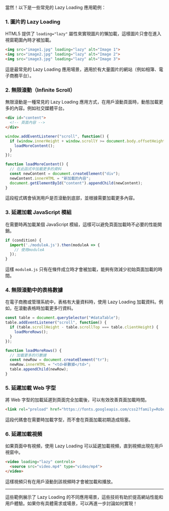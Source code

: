 當然！以下是一些常見的 Lazy Loading 應用範例：

### 1. **圖片的 Lazy Loading**

HTML5 提供了 `loading="lazy"` 屬性來實現圖片的懶加載，這樣圖片只會在進入視窗範圍內時才被加載。

```html
<img src="image1.jpg" loading="lazy" alt="Image 1">
<img src="image2.jpg" loading="lazy" alt="Image 2">
<img src="image3.jpg" loading="lazy" alt="Image 3">
```

這是最常見的 Lazy Loading 應用場景，適用於有大量圖片的網站（例如相簿、電子商務平台）。

### 2. **無限滾動（Infinite Scroll）**

無限滾動是一種常見的 Lazy Loading 應用方式，在用戶滾動頁面時，動態加載更多的內容。例如社交媒體平台。

```html
<div id="content">
  <!-- 頁面內容 -->
</div>
```

```javascript
window.addEventListener("scroll", function() {
  if (window.innerHeight + window.scrollY >= document.body.offsetHeight) {
    loadMoreContent();
  }
});

function loadMoreContent() {
  // 在此函式中加載更多的資料
  const newContent = document.createElement("div");
  newContent.innerHTML = "新加載的內容";
  document.getElementById("content").appendChild(newContent);
}
```

這段程式碼會偵測用戶是否滾動到底部，並根據需要加載更多內容。

### 3. **延遲加載 JavaScript 模組**

在需要時再加載某個 JavaScript 模組，這樣可以避免頁面加載時不必要的性能開銷。

```javascript
if (condition) {
  import('./moduleA.js').then(moduleA => {
    // 使用moduleA
  });
}
```

這樣 `moduleA.js` 只有在條件成立時才會被加載，能夠有效減少初始頁面加載的時間。

### 4. **無限滾動中的表格數據**

在電子商務或管理系統中，表格有大量資料時，使用 Lazy Loading 加載資料。例如，在滾動表格時加載更多行資料。

```javascript
const table = document.querySelector("#dataTable");
table.addEventListener("scroll", function() {
  if (table.scrollHeight - table.scrollTop === table.clientHeight) {
    loadMoreRows();
  }
});

function loadMoreRows() {
  // 加載更多的行數據
  const newRow = document.createElement("tr");
  newRow.innerHTML = "<td>新數據</td>";
  table.appendChild(newRow);
}
```

### 5. **延遲加載 Web 字型**

將 Web 字型的加載延遲到頁面完全加載後，可以有效改善頁面加載時間。

```html
<link rel="preload" href="https://fonts.googleapis.com/css2?family=Roboto:wght@400;700&display=swap" as="font" type="font/woff2" crossorigin="anonymous">
```

這段代碼會在需要時加載字型，而不會在頁面加載初期造成阻塞。

### 6. **延遲加載視頻**

如果頁面中有視頻，使用 Lazy Loading 可以延遲加載視頻，直到視頻出現在用戶視窗中。

```html
<video loading="lazy" controls>
  <source src="video.mp4" type="video/mp4">
</video>
```

這樣視頻只有在用戶滾動到該視頻時才會被加載和播放。

---

這些範例展示了 Lazy Loading 的不同應用場景，這些技術有助於提高網站性能和用戶體驗。如果你有具體需求或場景，可以再進一步討論如何實現！